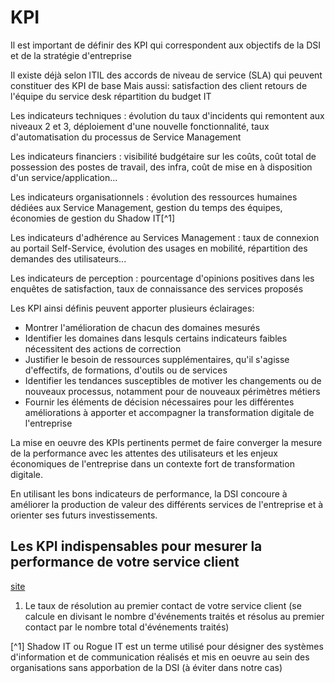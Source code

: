 # KPI

Il est important de définir des KPI qui correspondent aux objectifs de la DSI et de la stratégie d'entreprise

Il existe déjà selon ITIL des accords de niveau de service (SLA) qui peuvent constituer des KPI de base
Mais aussi:
satisfaction des client
retours de l'équipe du service desk
répartition du budget IT

Les indicateurs techniques
: évolution du taux d'incidents qui remontent aux niveaux 2 et 3, déploiement d'une nouvelle fonctionnalité, taux d'automatisation du processus de Service Management

Les indicateurs financiers
: visibilité budgétaire sur les coûts, coût total de possession des postes de travail, des infra, coût de mise en à disposition d'un service/application...

Les indicateurs organisationnels
: évolution des ressources humaines dédiées aux Service Management, gestion du temps des équipes, économies de gestion du Shadow IT[^1]

Les indicateurs d'adhérence au Services Management
: taux de connexion au portail Self-Service, évolution des usages en mobilité, répartition des demandes des utilisateurs...

Les indicateurs de perception
: pourcentage d'opinions positives dans les enquêtes de satisfaction, taux de connaissance des services proposés

Les KPI ainsi définis peuvent apporter plusieurs éclairages:

* Montrer l'amélioration de chacun des domaines mesurés
* Identifier les domaines dans lesquls certains indicateurs faibles nécessitent des actions de correction
* Justifier le besoin de ressources supplémentaires, qu'il s'agisse d'effectifs, de formations, d'outils ou de services
* Identifier les tendances susceptibles de motiver les changements ou de nouveaux processus, notamment pour de nouveaux périmètres métiers
* Fournir les éléments de décision nécessaires pour les différentes améliorations à apporter et accompagner la transformation digitale de l'entreprise

La mise en oeuvre des KPIs pertinents permet de faire converger la mesure de la performance avec les attentes des utilisateurs et les enjeux économiques de l'entreprise dans un contexte fort de transformation digitale.

En utilisant les bons indicateurs de performance, la DSI concoure à améliorer la production de valeur des différents services de l'entreprise et à orienter ses futurs investissements.

## Les KPI indispensables pour mesurer la performance de votre service client

[site](https://www.skeepers.io/fr/blog/service-client-kpis-performance/)

1. Le taux de résolution au premier contact de votre service client (se calcule en divisant le nombre d'événements traités et résolus au premier contact par le nombre total d'événements traités)
 

[^1] Shadow IT ou Rogue IT est un terme utilisé pour désigner des systèmes d'information et de communication réalisés et mis en oeuvre au sein des organisations sans apporbation de la DSI (à éviter dans notre cas)